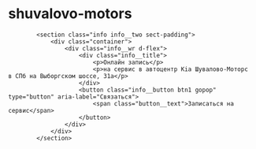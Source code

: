 # shuvalovo-motors



            <section class="info info__two sect-padding">
                <div class="container">
                    <div class="info__wr d-flex">
                        <div class="info__title">
                            <p>Онлайн запись</p>
                            <p>на сервис в автоцентр Kia Шувалово-Моторс в СПб на Выборгском шоссе, 31а</p>
                        </div>
                        <button class="info__button btn1 gopop" type="button" aria-label="Связаться">
                            <span class="button__text">Записаться на сервис</span> 
                        </button>
                    </div>
                </div>
            </section>







